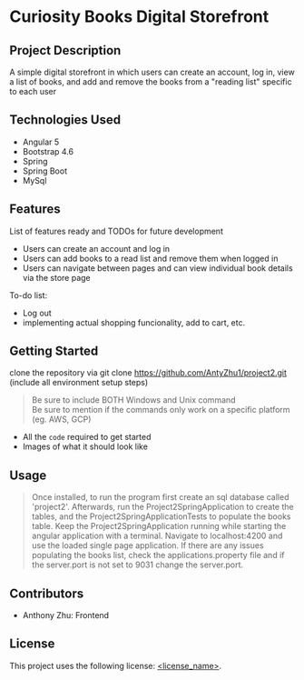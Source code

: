 # Curiosity Books Digital Storefront

## Project Description

A simple digital storefront in which users can create an account, log in, view a list of books, and add and remove the books from a "reading list" specific to each user

## Technologies Used

* Angular 5
* Bootstrap 4.6
* Spring
* Spring Boot
* MySql

## Features

List of features ready and TODOs for future development
* Users can create an account and log in
* Users can add books to a read list and remove them when logged in
* Users can navigate between pages and can view individual book details via the store page

To-do list:
* Log out
* implementing actual shopping funcionality, add to cart, etc.

## Getting Started
   
clone the repository via git clone https://github.com/AntyZhu1/project2.git
(include all environment setup steps)

> Be sure to include BOTH Windows and Unix command  
> Be sure to mention if the commands only work on a specific platform (eg. AWS, GCP)

- All the `code` required to get started
- Images of what it should look like

## Usage

> Once installed, to run the program first create an sql database called 'project2'. Afterwards, run the Project2SpringApplication to create the tables, and the Project2SpringApplicationTests to populate the books table. Keep the Project2SpringApplication running while starting the angular application with a terminal. Navigate to localhost:4200 and use the loaded single page application. If there are any issues populating the books list, check the applications.property file and if the server.port is not set to 9031 change the server.port.

## Contributors

* Anthony Zhu: Frontend

## License

This project uses the following license: [<license_name>](<link>).

